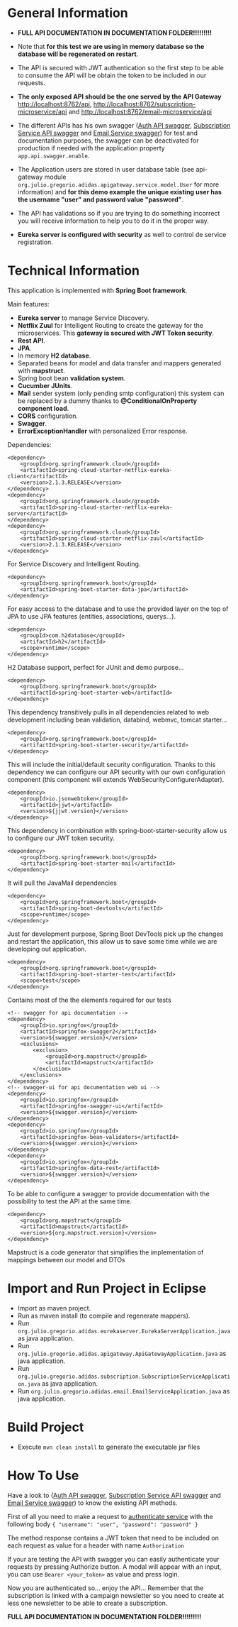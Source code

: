 General Information
=====

- **FULL API DOCUMENTATION IN DOCUMENTATION FOLDER!!!!!!!!!**

- Note that **for this test we are using in memory database so the database will be regenerated on restart**.

- The API is secured with JWT authentication so the first step to be able to consume the API will be obtain the token to be included in our requests.

- **The only exposed API should be the one served by the API Gateway** [http://localhost:8762/api](http://localhost:8762/api), [http://localhost:8762/subscription-microservice/api](http://localhost:8762/subscription-microservice/api) and [http://localhost:8762/email-microservice/api](http://localhost:8762/email-microservice/api)

- The different APIs has his own swagger ([Auth API swagger](http://localhost:8762/swagger-ui.html), [Subscription Service API swagger](http://localhost:8762/subscription-microservice/swagger-ui.html) and [Email Service swagger](http://localhost:8762/email-microservice/swagger-ui.html)) for test and documentation purposes, the swagger can be deactivated for production if needed with the application property `app.api.swagger.enable`.

- The Application users are stored in user database table (see api-gateway module `org.julio.gregorio.adidas.apigateway.service.model.User` for more information) and **for this demo example the unique existing user has the username "user" and password value "password"**.

- The API has validations so if you are trying to do something incorrect you will receive information to help you to do it in the proper way.

- **Eureka server is configured with security** as well to  control de service registration.


Technical Information
=====

This application is implemented with **Spring Boot framework**.

Main features:

* **Eureka server** to manage Service Discovery.
* **Netflix Zuul** for Intelligent Routing to create the gateway for the microservices. This **gateway is secured with JWT Token security**.
* **Rest API**.
* **JPA**.
* In memory **H2 database**.
* Separated beans for model and data transfer and mappers generated with **mapstruct**.
* Spring boot bean **validation system**.
* **Cucumber JUnits**.
* **Mail** sender system (only pending smtp configuration) this system can be replaced by a dummy thanks to **@ConditionalOnProperty component load**.
* **CORS** configuration.
* **Swagger**.
* **ErrorExceptionHandler** with personalized Error response.

Dependencies:

```
<dependency>
	<groupId>org.springframework.cloud</groupId>
	<artifactId>spring-cloud-starter-netflix-eureka-client</artifactId>
	<version>2.1.3.RELEASE</version>
</dependency>
<dependency>
	<groupId>org.springframework.cloud</groupId>
	<artifactId>spring-cloud-starter-netflix-eureka-server</artifactId>
</dependency>
<dependency>
	<groupId>org.springframework.cloud</groupId>
	<artifactId>spring-cloud-starter-netflix-zuul</artifactId>
	<version>2.1.3.RELEASE</version>
</dependency>
```
For Service Discovery and Intelligent Routing.

```
<dependency>
	<groupId>org.springframework.boot</groupId>
	<artifactId>spring-boot-starter-data-jpa</artifactId>
</dependency>
```
For easy access to the database and to use the provided layer on the top of JPA to use JPA features (entities, associations, querys...).
			
```
<dependency>
	<groupId>com.h2database</groupId>
	<artifactId>h2</artifactId>
	<scope>runtime</scope>
</dependency>
```
H2 Database support, perfect for JUnit and demo purpose... 	
		
```
<dependency>
	<groupId>org.springframework.boot</groupId>
	<artifactId>spring-boot-starter-web</artifactId>
</dependency>
```
This dependency transitively pulls in all dependencies related to web development including bean validation, databind, webmvc, tomcat starter...
		
```
<dependency>
	<groupId>org.springframework.boot</groupId>
	<artifactId>spring-boot-starter-security</artifactId>
</dependency>
```
This will include the initial/default security configuration. Thanks to this dependency we can configure our API security with our own configuration component (this component will extends WebSecurityConfigurerAdapter).
	
```
<dependency>
	<groupId>io.jsonwebtoken</groupId>
	<artifactId>jjwt</artifactId>
	<version>${jjwt.version}</version>
</dependency>
```
This dependency in combination with spring-boot-starter-security allow us to configure our JWT token security.
	
```
<dependency>
	<groupId>org.springframework.boot</groupId>
	<artifactId>spring-boot-starter-mail</artifactId>
</dependency>
```
It will pull the JavaMail dependencies
		
```
<dependency>
	<groupId>org.springframework.boot</groupId>
	<artifactId>spring-boot-devtools</artifactId>
	<scope>runtime</scope>
</dependency>
```
Just for development purpose, Spring Boot DevTools pick up the changes and restart the application, this allow us to save some time while we are developing out application.

```
<dependency>
	<groupId>org.springframework.boot</groupId>
	<artifactId>spring-boot-starter-test</artifactId>
	<scope>test</scope>
</dependency>
```
Contains most of the the elements required for our tests	
		
```
<!-- swagger for api documentation -->
<dependency>
	<groupId>io.springfox</groupId>
	<artifactId>springfox-swagger2</artifactId>
	<version>${swagger.version}</version>
	<exclusions>
		<exclusion>
			<groupId>org.mapstruct</groupId>
			<artifactId>mapstruct</artifactId>
		</exclusion>
	</exclusions>
</dependency>
<!-- swagger-ui for api documentation web ui -->
<dependency>
	<groupId>io.springfox</groupId>
	<artifactId>springfox-swagger-ui</artifactId>
	<version>${swagger.version}</version>
</dependency>
<dependency>
	<groupId>io.springfox</groupId>
	<artifactId>springfox-bean-validators</artifactId>
	<version>${swagger.version}</version>
</dependency>
<dependency>
	<groupId>io.springfox</groupId>
	<artifactId>springfox-data-rest</artifactId>
	<version>${swagger.version}</version>
</dependency>
```
To be able to configure a swagger to provide documentation with the possibility to test the API at the same time. 
		
```
<dependency>
	<groupId>org.mapstruct</groupId>
	<artifactId>mapstruct</artifactId>
	<version>${org.mapstruct.version}</version>
</dependency>
```
Mapstruct is a code generator that simplifies the implementation of mappings between our model and DTOs


Import and Run Project in Eclipse
=====

- Import as maven project.
- Run as maven install (to compile and regenerate mappers).
- Run `org.julio.gregorio.adidas.eurekaserver.EurekaServerApplication.java` as java application.
- Run `org.julio.gregorio.adidas.apigateway.ApiGatewayApplication.java` as java application.
- Run `org.julio.gregorio.adidas.subscription.SubscriptionServiceApplication.java` as java application.
- Run `org.julio.gregorio.adidas.email.EmailServiceApplication.java` as java application.


Build Project
=====

- Execute `mvn clean install` to generate the executable jar files


How To Use
=====

Have a look to ([Auth API swagger](http://localhost:8762/swagger-ui.html), [Subscription Service API swagger](http://localhost:8762/subscription-microservice/swagger-ui.html) and [Email Service swagger](http://localhost:8762/email-microservice/swagger-ui.html)) to know the existing API methods.

First of all you need to make a request to [authenticate service](http://localhost:8762/swagger-ui.html#/jwt-authentication-controller/generateAuthenticationTokenUsingPOST) with the following body `{ "username": "user", "password": "password" }`

The method response contains a JWT token that need to be included on each request as value for a header with name `Authorization`

If your are testing the API with swagger you can easily authenticate your requests by pressing Authorize button. A modal will appear with an input, you can use `Bearer <your_token>` as value and press login.

Now you are authenticated so... enjoy the API... Remember that the subscription is linked with a campaign newsletter so you need to create at less one newsletter to be able to create a subscription. 

**FULL API DOCUMENTATION IN DOCUMENTATION FOLDER!!!!!!!!!**
